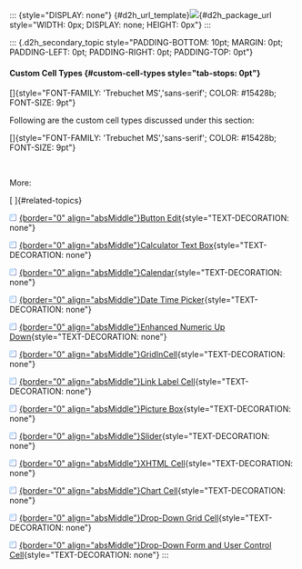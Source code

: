 ::: {style="DISPLAY: none"}
[](ms-xhelp:///?Id=d2h_url_template){#d2h_url_template}![](!package_url!){#d2h_package_url style="WIDTH: 0px; DISPLAY: none; HEIGHT: 0px"}
:::

::: {.d2h_secondary_topic style="PADDING-BOTTOM: 10pt; MARGIN: 0pt; PADDING-LEFT: 0pt; PADDING-RIGHT: 0pt; PADDING-TOP: 0pt"}
#### Custom Cell Types {#custom-cell-types style="tab-stops: 0pt"}

[]{style="FONT-FAMILY: 'Trebuchet MS','sans-serif'; COLOR: #15428b; FONT-SIZE: 9pt"} 

Following are the custom cell types discussed under this section:

[]{style="FONT-FAMILY: 'Trebuchet MS','sans-serif'; COLOR: #15428b; FONT-SIZE: 9pt"} 

 

More:

[ ]{#related-topics}

[![](button.gif){border="0" align="absMiddle"}Button Edit](ms-xhelp:///?Id=280ba3b3-f957-44d3-931c-3d030d200fb8){style="TEXT-DECORATION: none"}

[![](button.gif){border="0" align="absMiddle"}Calculator Text Box](ms-xhelp:///?Id=498b1054-4b83-4718-90ee-569eb7fbc187){style="TEXT-DECORATION: none"}

[![](button.gif){border="0" align="absMiddle"}Calendar](ms-xhelp:///?Id=2f149a88-a8a4-42d3-b647-7ea2d31b6c27){style="TEXT-DECORATION: none"}

[![](button.gif){border="0" align="absMiddle"}Date Time Picker](ms-xhelp:///?Id=203a8ca9-9854-4aca-b92e-47b98b377d4a){style="TEXT-DECORATION: none"}

[![](button.gif){border="0" align="absMiddle"}Enhanced Numeric Up Down](ms-xhelp:///?Id=c3d99e98-3a7c-4970-a919-0d2d61fd16cc){style="TEXT-DECORATION: none"}

[![](button.gif){border="0" align="absMiddle"}GridInCell](ms-xhelp:///?Id=59f7aff5-73e0-417f-af9c-15a606654780){style="TEXT-DECORATION: none"}

[![](button.gif){border="0" align="absMiddle"}Link Label Cell](ms-xhelp:///?Id=7ca2b5d6-4087-4cae-9a31-695a6328d18e){style="TEXT-DECORATION: none"}

[![](button.gif){border="0" align="absMiddle"}Picture Box](ms-xhelp:///?Id=56098b16-3fcd-46c9-96bf-26f6f28ffc7d){style="TEXT-DECORATION: none"}

[![](button.gif){border="0" align="absMiddle"}Slider](ms-xhelp:///?Id=b970c537-051c-4672-818f-93763bb1a71e){style="TEXT-DECORATION: none"}

[![](button.gif){border="0" align="absMiddle"}XHTML Cell](ms-xhelp:///?Id=f4a091b5-6784-49ac-aec0-f026fee2005a){style="TEXT-DECORATION: none"}

[![](button.gif){border="0" align="absMiddle"}Chart Cell](ms-xhelp:///?Id=f38af789-b6e0-487a-a8fc-80412edb50fb){style="TEXT-DECORATION: none"}

[![](button.gif){border="0" align="absMiddle"}Drop-Down Grid Cell](ms-xhelp:///?Id=8ece54ea-feba-4c20-ada2-a39ef6acdd8b){style="TEXT-DECORATION: none"}

[![](button.gif){border="0" align="absMiddle"}Drop-Down Form and User Control Cell](ms-xhelp:///?Id=0889d30a-1da5-4680-8403-c7b53f11309d){style="TEXT-DECORATION: none"}
:::

